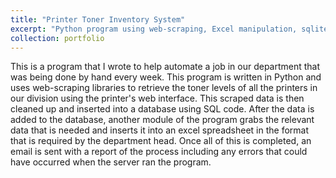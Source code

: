 ```yaml
---
title: "Printer Toner Inventory System"
excerpt: "Python program using web-scraping, Excel manipulation, sqlite3, and email libraries."
collection: portfolio
---
```

 
This is a program that I wrote to help automate a job in our department that was being done by hand every week. This program is written in Python and uses web-scraping libraries to retrieve the toner levels of all the printers in our division using the printer's web interface. This scraped data is then cleaned up and inserted into a database using SQL code. After the data is added to the database, another module of the program grabs the relevant data that is needed and inserts it into an excel spreadsheet in the format that is required by the department head. Once all of this is completed, an email is sent with a report of the process including any errors that could have occurred when the server ran the program.

